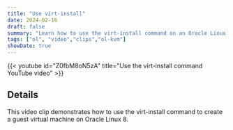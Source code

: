 ```yaml
---
title: "Use virt-install"
date: 2024-02-16
draft: false
summary: "Learn how to use the virt-install command on an Oracle Linux 8 system."
tags: ["ol", "video","clips","ol-kvm"]
showDate: true
---
```


{{< youtube id="Z0fbM8oN5zA" title="Use the virt-install command YouTube video" >}}

## Details

This video clip demonstrates how to use the virt-install command to create a guest virtual machine on Oracle Linux 8.
